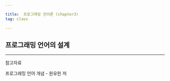 ```yaml
---

title:  프로그래밍 언어론 (chapter3)
tag: class 

---
```


## 프로그래밍 언어의 설계

--------

참고자료

프로그래밍 언어 개념 - 원유헌 저

